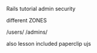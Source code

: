 Rails tutorial
admin security


different ZONES

/users/
/admins/



also lesson included
paperclip
ujs
